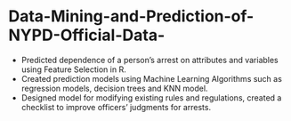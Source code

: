 # Data-Mining-and-Prediction-of-NYPD-Official-Data-

- Predicted dependence of a person’s arrest on attributes and variables using Feature Selection in R.
- Created prediction models using Machine Learning Algorithms such as regression models, decision trees and KNN model.  
- Designed model for modifying existing rules and regulations, created a checklist to improve officers’ judgments for arrests.
